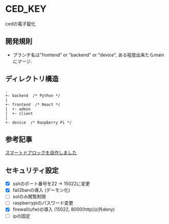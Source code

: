 # CED_KEY
cedの電子錠化

## 開発規則
* ブランチ名は"frontend" or "backend" or "device", ある程度出来たらmainにマージ.

## ディレクトリ構造
```
.
+- backend  /* Python */
|
+- frontend  /* React */
|  +- admin
|  +- client
|
+- device  /* Raspberry Pi */
```

## 参考記事
[スマートドアロックを自作しました](https://ehbtj.com/electronics/diy-smart-lock/)

## セキュリティ設定
- [x] sshのポート番号を22 -> 15022に変更
- [x] fail2banの導入 (デーモン化)
- [ ] solのみ閲覧制限
- [ ] raspberrypiのパスワード変更
- [x] firewall(ufw)の導入 (15022, 8000(http)以外deny)
- [ ] ipの固定